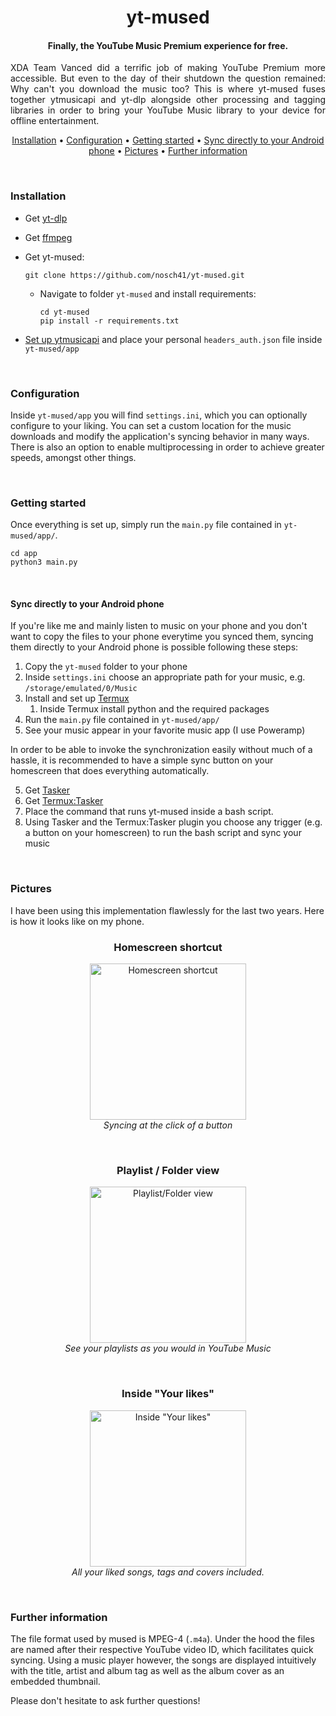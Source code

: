 
<div align="center">

# yt-mused
#### Finally, the YouTube Music Premium experience for free.

</div>

<p style="text-align:justify">
XDA Team Vanced did a terrific job of making YouTube Premium more accessible.
But even to the day of their shutdown the question remained:
Why can't you download the music too?
This is where yt-mused fuses together ytmusicapi and yt-dlp alongside other processing and tagging libraries in order to bring your YouTube Music library to your device for offline entertainment.
</p>

<div align="center">

[Installation](#installation) •
[Configuration](#configuration) •
[Getting started](#getting-started) •
[Sync directly to your Android phone](#sync-directly-to-your-android-phone) •
[Pictures](#pictures) •
[Further information](#further-information)


</div>

<br>

### Installation
- Get [yt-dlp](https://github.com/yt-dlp/yt-dlp)


- Get [ffmpeg](https://ffmpeg.org/download.html)


- Get yt-mused:

      git clone https://github.com/nosch41/yt-mused.git
  - Navigate to folder `yt-mused` and install requirements:

        cd yt-mused
        pip install -r requirements.txt

- [Set up ytmusicapi](https://ytmusicapi.readthedocs.io/en/latest/setup.html) and place your personal `headers_auth.json` file inside `yt-mused/app`

<br>

### Configuration
Inside `yt-mused/app` you will find `settings.ini`, which you can optionally configure to your liking.
You can set a custom location for the music downloads and modify the application's syncing behavior in many ways.
There is also an option to enable multiprocessing in order to achieve greater speeds, amongst other things.

<br>

### Getting started
Once everything is set up, simply run the `main.py` file contained in `yt-mused/app/`.

    cd app  
    python3 main.py

<br>

#### Sync directly to your Android phone
If you're like me and mainly listen to music on your phone and you don't want to copy the files to your phone everytime you synced them,
syncing them directly to your Android phone is possible following these steps:

1. Copy the `yt-mused` folder to your phone 
2. Inside `settings.ini` choose an appropriate path for your music, e.g. `/storage/emulated/0/Music`
3. Install and set up [Termux](https://play.google.com/store/apps/details?id=com.termux)
   1. Inside Termux install python and the required packages
4. Run the `main.py` file contained in `yt-mused/app/`
5. See your music appear in your favorite music app (I use Poweramp)

In order to be able to invoke the synchronization easily without much of a hassle,
it is recommended to have a simple sync button on your homescreen that does everything automatically.

5. Get [Tasker](https://play.google.com/store/apps/details?id=net.dinglisch.android.taskerm)
6. Get [Termux:Tasker](https://play.google.com/store/apps/details?id=com.termux.tasker)
7. Place the command that runs yt-mused inside a bash script.
8. Using Tasker and the Termux:Tasker plugin you choose any trigger (e.g. a button on your homescreen) to run the bash script and sync your music

<br>

### Pictures
I have been using this implementation flawlessly for the last two years. Here is how it looks like on my phone.

<div align="center">

### **Homescreen shortcut**<br>
<img src="https://i.postimg.cc/fRnrqrfP/hs.jpg" alt="Homescreen shortcut" width=250px/><br>
*Syncing at the click of a button*

<br>

### **Playlist / Folder view**<br>

<img src="https://i.postimg.cc/SKmtkY57/pl.jpg" alt="Playlist/Folder view" width=250px/><br>
*See your playlists as you would in YouTube Music*

<br>

### **Inside "Your likes"**<br>

<img src="https://i.postimg.cc/QMSYtxZL/liked.jpg" alt='Inside "Your likes"' width=250px/><br>
*All your liked songs, tags and covers included.* 

</div>

<br>

### Further information

The file format used by mused is MPEG-4  (`.m4a`).
Under the hood the files are named after their respective YouTube video ID, which facilitates quick syncing.
Using a music player however, the songs are displayed intuitively with the title, artist and album tag as well as the album cover as an embedded thumbnail.

Please don't hesitate to ask further questions!
